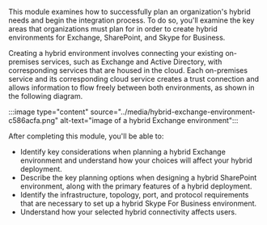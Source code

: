 This module examines how to successfully plan an organization's hybrid needs and begin the integration process. To do so, you'll examine the key areas that organizations must plan for in order to create hybrid environments for Exchange, SharePoint, and Skype for Business.

Creating a hybrid environment involves connecting your existing on-premises services, such as Exchange and Active Directory, with corresponding services that are housed in the cloud. Each on-premises service and its corresponding cloud service creates a trust connection and allows information to flow freely between both environments, as shown in the following diagram.

:::image type="content" source="../media/hybrid-exchange-environment-c586acfa.png" alt-text="image of a hybrid Exchange environment":::


After completing this module, you'll be able to:

 -  Identify key considerations when planning a hybrid Exchange environment and understand how your choices will affect your hybrid deployment.
 -  Describe the key planning options when designing a hybrid SharePoint environment, along with the primary features of a hybrid deployment.
 -  Identify the infrastructure, topology, port, and protocol requirements that are necessary to set up a hybrid Skype For Business environment. 
 -  Understand how your selected hybrid connectivity affects users.

